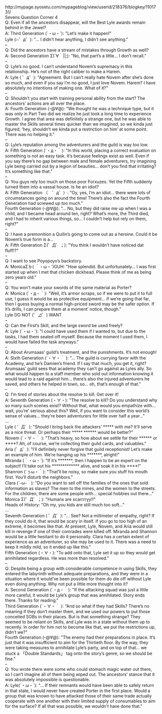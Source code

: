 <br/>
http://mypage.syosetu.com/mypageblog/view/userid/218376/blogkey/1101731/<br/>
Sevens Question Corner 4<br/>
Q: Even if all the ancestors disappear, will the Best Lyle awards remain behind in the Jewel?<br/>
A: Third Generation (`・ω・´): "Let’s make it happen!"<br/>
Lyle (∩゜д゜): "… I didn’t hear anything, I didn’t see anything."<br/>
–<br/>
Q: Did the ancestors have a stream of mistakes through Growth as well?<br/>
A: Second Generation Σ(´∀｀||;): "No, that part’s a little… I don’t recall."<br/>
–<br/>
Q: Lyle’s no good. I can’t understand Novem’s supremacy in this relationship. He’s not of the right caliber to make a Harem.<br/>
A: Lyle ( ゜д゜): "Agreement. But I can’t really hate Novem after she’s done so much, and even if you say I’m no good, I just love Novem. Harem? I have absolutely no intentions of making one. What of it?"<br/>
–<br/>
Q: Shouldn’t you start with training personal ability from the start? The ancestors’ actions are all over the place.<br/>
A: Fourth Generation (-@∀@): "We thought he was a technique type, but it was only in Part Two did we realize he just took a long time to experience Growth. I agree that area was definitely a strange one, but he was able to master the Skills several times quicker than we imagined, so we kinda just figured, ‘hey, shouldn’t we kinda put a restriction on him’ at some point. There was no helping it."<br/>
–<br/>
Q: Lyle’s reputation among the adventurers and the guild is way too low.<br/>
A: Fifth Generation (´・д・｀): "In this world, placing a correct evaluation on something is not an easy task. It’s because feelings exist as well. Even if you say there’s no gap between male and female adventurers, try imagining Lyle being carried out by a legion of beauties… don’t you find that irritating? It’s something like that."<br/>
–<br/>
Q: You guys rely too much on those poor Forxuzes. Yet the Fifth suddenly turned them into a vassal house. Is he an idiot?<br/>
A: Fifth Generation （　゜д゜）: "Oy, yes, I’m an idiot… there were lots of circumstances going on around the time! There’s also the fact the Fourth Generation had screwed up too much."<br/>
Fourth Generation (-@∀@): "… No, but they did raise me up when I was a child, and I became head around ten, right? What’s more, the Third died, and I had to inherit various things, so… I couldn’t help but rely on them, right?"<br/>
–<br/>
Q: I have a premonition a Quilin’s going to come out as a heroine. Could it be Novem’s true form is a…<br/>
A: Fifth Generation Σ(゜Д゜；): "You think I wouldn’t have noticed dat fluff!?"<br/>
–<br/>
Q: I want to see Poyopoyo’s backstory.<br/>
A: MonicaΣｂ( ｀・ω・´)GUH: "How splendid. But unfortunately… I was first started up when I met that chicken dickhead. Please think of me as being zero years old."<br/>
–<br/>
Q: You won’t make your swords of the same material as Porter?<br/>
A: Monica (´・д・｀): "Well, it’s armor scraps, so if we were to put it to full use, I guess it would be as protective equipment… if we’re going that far, then I guess buying a normal high-priced sword may be the safer option. If it’s drills, I can prepare them at a moment’ notice, though."<br/>
Lyle DO NOT (゜⊿゜) WANT<br/>
–<br/>
Q: Can the First’s Skill, and the large sword be used freely?<br/>
A: Lyle (´・ω・`): "I could have used them if I wanted to, but due to the tasks, I had them sealed off myself. Because the moment I used them, I would have failed the task anyways."<br/>
–<br/>
Q: About Arumsaas’ guild’s treatment, and the punishments. It’s not enough!<br/>
A: Sixth Generation (´・∀・｀ ): "… The guild is currying favor with the Academy, and he’s Damien’s friend. If I say that much, you get it, right? Arumsaas’ guild sees that academy they can’t go against as Lyles ally. So what would happen to a staff member who sold out information knowing it would lead to a raid against him… there’s also the injured adventurers he saved, and others he helped in town, so… oh, that’s enough of that."<br/>
–<br/>
Q: I’m tired of stories about the resolve to kill. Get over it!<br/>
A: Seventh Generation (・∀・): "The resolve to kill? Do you understand why so many such scenes exist? Without that, what would you empathize with… wait, you’re’ serious about this? Well, if you want to consider this world’s sense of values… they’re been adventurers for little over half a year…"<br/>
…<br/>
Lyle ( ゜Д゜): "Should I bring back the attackers’ ***** with me? It’ll serve as a nice threat. Or perhaps their ***** ****** would be better?"<br/>
Novem (´・∀・｀ ): "That’s heavy, so how about we settle for their ****** or ****? Ah, of course, we’re collecting their guild cards, and valuables."<br/>
Aria (゜д゜): "I’ll definitely never forgive that guild receptionist! Let’s make an example of him. We’re hanging up his *******, alright!"<br/>
Miranda (｀・ω・´): "If it’s *******, then I happen to be an expert on the subject! I’ll take out his ************* alive, and soak it in his ****!"<br/>
Shannon (´ぅω・｀): "That’ll be noisy, so make sure you stuff his mouth first. You’ll disturb the neighbors."<br/>
Clara (´-ω-｀): "Do you want to sell off the families of the ones that sold information as slaves? The men to the mines, and the women to the streets. For the children, there are some people with… special hobbies out there…"<br/>
Monica Σ(゜Д゜；): "Humans are scarrrryy!!"<br/>
Heads of History: "Oh my, you kids are still much too soft…"<br/>
…<br/>
Seventh Generation ( ゜Д゜): "… See? Not a millimeter of empathy, right? If they could do it, that would be scary in itself. If you go to too high of an extreme, it becomes like that. At present, Lyle, Novem, and Aria would still kill in revenge if one of their comrades were killed off. Miranda and Shannon would be a little hesitant to do it personally. Clara has a certain extent of experience as an adventurer, so she may be used to it. There was a need to keep it mildly mild, so it ended up like this."<br/>
Fifth Generation (・∀・): "To add onto that, Lyle set it up so they would get annihilated regardless. He was more than resolved."<br/>
–<br/>
Q: Despite being a group with considerable competence in using Skills, they entered the labyrinth without adequate preparations, and they were in a situation where it would’ve been possible for them do die off without Lyle even doing anything. Why not put a little more thought into it?<br/>
A: Second Generation (´・д・｀): "If the attacking squad was just a little more careful, it would be Lyle’s group that was annihilated. Story ends there. Thanks for reading."<br/>
Third Generation (´・∀・｀ ): "And so what if they had Skills? There’s no meaning if they don’t master them, and we used our powers to put those conceited SOBs in their places. But is that something strange? They seemed to be reliant on Skills, and Lyle was in a state without them up to recently. In order for him not to become like that, we put the restrictions up, didn’t we?"<br/>
Fourth Generation (-@∀@): "The enemy had their preparations in place. It’s just that it was insufficient to aim for the Thirtieth floor. By the way, they were taking measures to annihilate Lyle’s party, and on top of that… we stuck a 「Double Standards」 tag onto the story’s genre, so we should be fine."<br/>
–<br/>
Q: You wrote there were some who could stomach magic water out there, so I can’t imagine all of them being wiped out. The ancestors’ stance that it was absolutely impossible is questionable.<br/>
A: Lyle(´・ω・`): "… If their remnants would have been able to safely return in that state, I would never have created Porter in the first place. Would a group that was known to have attacked those of their same trade actually cooperate with one another with their limited supply of consumables to aim for the surface? If all that was possible, we wouldn’t have done that."<br/>
